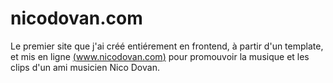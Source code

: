 # nicodovan.com
Le premier site que j'ai créé entiérement en frontend, à partir d'un template, et mis en ligne [(www.nicodovan.com)](https://www.nicodovan.com/) pour promouvoir la musique et les clips d'un ami musicien Nico Dovan.
